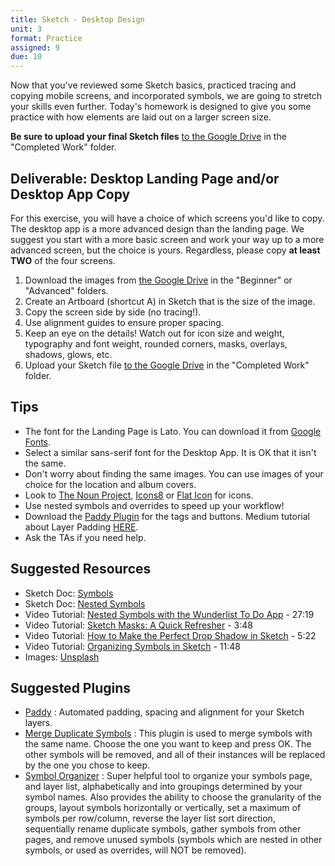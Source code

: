 ```yaml
---
title: Sketch - Desktop Design
unit: 3
format: Practice
assigned: 9
due: 10
---
```


Now that you've reviewed some Sketch basics, practiced tracing and copying mobile screens, and incorporated symbols, we are going to stretch your skills even further. Today's homework is designed to give you some practice with how elements are laid out on a larger screen size.

 **Be sure to upload your final Sketch files** [to the Google Drive](https://drive.google.com/drive/u/2/folders/1y7oVCyzBt37GC4v8k-LV4NzDbyWYmyUy) in the "Completed Work" folder.


Deliverable: Desktop Landing Page and/or Desktop App Copy
---------------------------------------------------------

For this exercise, you will have a choice of which screens you'd like to copy. The desktop app is a more advanced design than the landing page. We suggest you start with a more basic screen and work your way up to a more advanced screen, but the choice is yours. Regardless, please copy **at least TWO** of the four screens.  

1. Download the images from [the Google Drive](https://drive.google.com/drive/u/2/folders/1y7oVCyzBt37GC4v8k-LV4NzDbyWYmyUy) in the "Beginner" or "Advanced" folders.
2. Create an Artboard (shortcut A) in Sketch that is the size of the image.
3. Copy the screen side by side (no tracing!).
4. Use alignment guides to ensure proper spacing.
5. Keep an eye on the details! Watch out for icon size and weight, typography and font weight, rounded corners, masks, overlays, shadows, glows, etc.
6. Upload your Sketch file [to the Google Drive](https://drive.google.com/drive/u/2/folders/1y7oVCyzBt37GC4v8k-LV4NzDbyWYmyUy) in the "Completed Work" folder.


Tips
----------

- The font for the Landing Page is Lato. You can download it from [Google Fonts](https://fonts.google.com/specimen/Lato).
- Select a similar sans-serif font for the Desktop App. It is OK that it isn't the same.
- Don't worry about finding the same images. You can use images of your choice for the location and album covers.
- Look to [The Noun Project](https://thenounproject.com/), [Icons8](https://icons8.com/) or [Flat Icon](https://www.flaticon.com/) for icons.
- Use nested symbols and overrides to speed up your workflow!
- Download the [Paddy Plugin](https://github.com/DWilliames/paddy-sketch-plugin) for the tags and buttons. Medium tutorial about Layer Padding [HERE](https://medium.com/sketch-app-sources/paddy-buttons-a-really-simple-solution-to-a-problem-we-all-have-with-those-little-rascals-ca0eceee1766).
- Ask the TAs if you need help.


Suggested Resources
-------------------

- Sketch Doc: [Symbols](https://www.sketchapp.com/docs/symbols/)
- Sketch Doc: [Nested Symbols](https://www.sketchapp.com/docs/symbols/nested-symbols/)
- Video Tutorial: [Nested Symbols with the Wunderlist To Do App](https://www.youtube.com/watch?v=hKGDtwDJaV8) - 27:19
- Video Tutorial: [Sketch Masks: A Quick Refresher](https://www.youtube.com/watch?v=3T02VqGf_d8) - 3:48
- Video Tutorial: [How to Make the Perfect Drop Shadow in Sketch](https://www.youtube.com/watch?v=E59YxyBD41k) - 5:22
- Video Tutorial: [Organizing Symbols in Sketch](https://www.youtube.com/watch?v=bz46QG-yUQE) - 11:48
- Images: [Unsplash](https://unsplash.com/)


Suggested Plugins
------------------

- [Paddy](https://github.com/DWilliames/paddy-sketch-plugin)
: Automated padding, spacing and alignment for your Sketch layers.
- [Merge Duplicate Symbols](https://github.com/oodesign/merge-duplicate-symbols)
: This plugin is used to merge symbols with the same name. Choose the one you want to keep and press OK. The other symbols will be removed, and all of their instances will be replaced by the one you chose to keep.
- [Symbol Organizer](https://github.com/sonburn/symbol-organizer)
: Super helpful tool to organize your symbols page, and layer list, alphabetically and into groupings determined by your symbol names. Also provides the ability to choose the granularity of the groups, layout symbols horizontally or vertically, set a maximum of symbols per row/column, reverse the layer list sort direction, sequentially rename duplicate symbols, gather symbols from other pages, and remove unused symbols (symbols which are nested in other symbols, or used as overrides, will NOT be removed).
